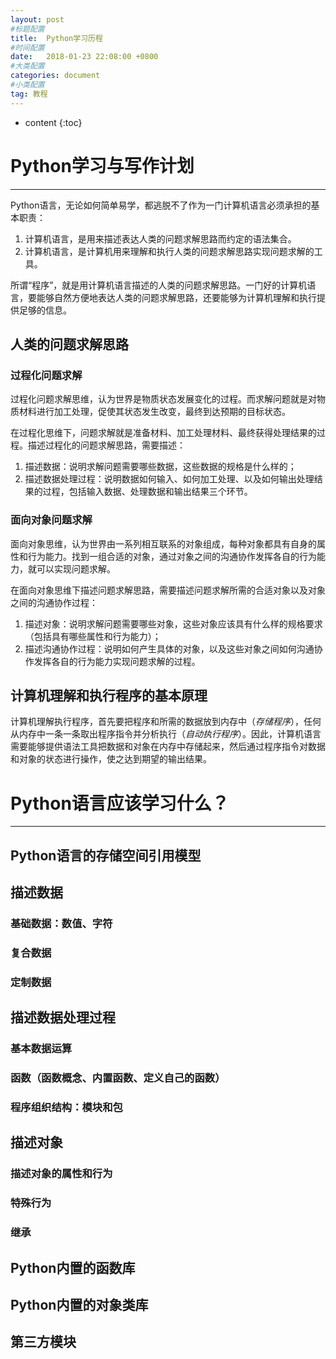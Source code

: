 ```yaml
---
layout: post
#标题配置
title:  Python学习历程
#时间配置
date:   2018-01-23 22:08:00 +0800
#大类配置
categories: document
#小类配置
tag: 教程
---
```


* content
{:toc}


# Python学习与写作计划
---
Python语言，无论如何简单易学，都逃脱不了作为一门计算机语言必须承担的基本职责：
1. 计算机语言，是用来描述表达人类的问题求解思路而约定的语法集合。
2. 计算机语言，是计算机用来理解和执行人类的问题求解思路实现问题求解的工具。

所谓“程序”，就是用计算机语言描述的人类的问题求解思路。一门好的计算机语言，要能够自然方便地表达人类的问题求解思路，还要能够为计算机理解和执行提供足够的信息。

## 人类的问题求解思路
### 过程化问题求解
过程化问题求解思维，认为世界是物质状态发展变化的过程。而求解问题就是对物质材料进行加工处理，促使其状态发生改变，最终到达预期的目标状态。

在过程化思维下，问题求解就是准备材料、加工处理材料、最终获得处理结果的过程。描述过程化的问题求解思路，需要描述：
1. 描述数据：说明求解问题需要哪些数据，这些数据的规格是什么样的；
2. 描述数据处理过程：说明数据如何输入、如何加工处理、以及如何输出处理结果的过程，包括输入数据、处理数据和输出结果三个环节。

### 面向对象问题求解
面向对象思维，认为世界由一系列相互联系的对象组成，每种对象都具有自身的属性和行为能力。找到一组合适的对象，通过对象之间的沟通协作发挥各自的行为能力，就可以实现问题求解。

在面向对象思维下描述问题求解思路，需要描述问题求解所需的合适对象以及对象之间的沟通协作过程：
1. 描述对象：说明求解问题需要哪些对象，这些对象应该具有什么样的规格要求（包括具有哪些属性和行为能力）；
2. 描述沟通协作过程：说明如何产生具体的对象，以及这些对象之间如何沟通协作发挥各自的行为能力实现问题求解的过程。


## 计算机理解和执行程序的基本原理
计算机理解执行程序，首先要把程序和所需的数据放到内存中（*存储程序*），任何从内存中一条一条取出程序指令并分析执行（*自动执行程序*）。因此，计算机语言需要能够提供语法工具把数据和对象在内存中存储起来，然后通过程序指令对数据和对象的状态进行操作，使之达到期望的输出结果。


# Python语言应该学习什么？
---
## Python语言的存储空间引用模型
## 描述数据
### 基础数据：数值、字符
### 复合数据
### 定制数据
## 描述数据处理过程
### 基本数据运算
### 函数（函数概念、内置函数、定义自己的函数）
### 程序组织结构：模块和包
## 描述对象
### 描述对象的属性和行为
### 特殊行为
### 继承

## Python内置的函数库
## Python内置的对象类库
## 第三方模块


